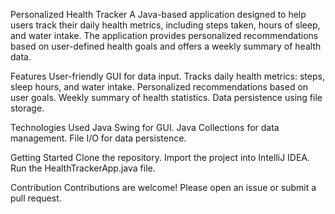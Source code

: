Personalized Health Tracker
A Java-based application designed to help users track their daily health metrics, including steps taken, hours of sleep, and water intake. The application provides personalized recommendations based on user-defined health goals and offers a weekly summary of health data.

Features
User-friendly GUI for data input.
Tracks daily health metrics: steps, sleep hours, and water intake.
Personalized recommendations based on user goals.
Weekly summary of health statistics.
Data persistence using file storage.

Technologies Used
Java Swing for GUI.
Java Collections for data management.
File I/O for data persistence.

Getting Started
Clone the repository.
Import the project into IntelliJ IDEA.
Run the HealthTrackerApp.java file.

Contribution
Contributions are welcome! Please open an issue or submit a pull request.
